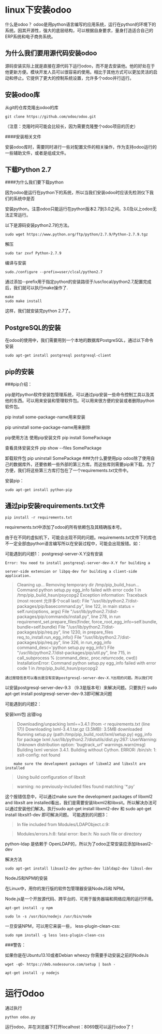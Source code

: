 linux下安装odoo
==========
什么是odoo？
odoo是用python语言编写的应用系统，运行在python的环境下的系统。因其开源性，强大的底层结构，可以根据自身要求，量身打造适合自己的ERP系统和电子商务系统。

为什么我们要用源代码安装odoo
------------

   源码安装实际上就是直接在源代码下运行odoo，而不是去安装他。他的好处在于他更新方便。模块开发人员可以很容易的使用。相比于其他方式可以更加灵活的启动和停止。它提供了更大的控制系统设置，允许多个odoo并行运行。

安装odoo库
----------------
从git的仓库克隆出odoo的库

	git clone https://github.com/odoo/odoo.git

（注意：克隆时间可能会比较长，因为需要克隆整个odoo项目的历史）

####安装相关文件

安装odoo库时，需要同时进行一些对配置文件的相关操作，作为支持odoo运行的一些辅助文件，或者是组成文件。

下载Python 2.7
----------
####为什么我们要下载python

因为odoo是运行在python下的系统，所以当我们安装odoo时应该先检测仪下我们的系统中是否

安装python。注意odoo只能运行在python版本2.7到3.0之间。3.0及以上odoo无法正常运行。

以下是源码安装python2.7的方法。
	
	sudo wget https://www.python.org/ftp/python/2.7.9/Python-2.7.9.tgz

解压

	sudo tar zxvf Python-2.7.9

编译与安装

	sudo./configure --prefix=user/clcal/python2.7

通过添加--prefix用于指定python的安装路径于/usr/local/python2.7,配置完成后，我们就可以执行make操作了.

	make
	sudo make install
这样，我们就安装完python 2.7了。

PostgreSQL的安装
---------------
在odoo的使用中，我们需要用到一个本地的数据库PostgreSQL，通过以下命令安装

	sudo apt-get install postgresql postgresql-client


pip的安装
-----------
###pip介绍：

  pip是时python软件安装包管理系统，可以通过pip安装一些命令控制工具以及其他的东西。可以用来安装和管理软件包。可以用来很方便的安装或者删除python软件包。

  pip install some-package-name用来安装

  pip uninstall some-package-name用来删除

  pip使用方法
  使用pip安装文件  pip install SomePackage

  查看具体安装文件 pip show --files SomePackage

  卸载软件包       pip uninstall SomePackage
###为什么要使用pip
   odoo除了使用自己的数据库外，还要依赖一些外部的第三方库。而这些库则需要pip来下载。为了方便，我们将这些第三方库打包在了一个requirements.txt文件中。

安装pip：

 	sudo apt-get install python-pip

通过pip安装requirements.txt文件
---------------------
	
	pip install -r requirements.txt

requirements.txt中添加了odoo的所有依赖包及其精确版本号。

  由于在不同的虚拟机下，可能会出现不同的问题。requirements.txt文件下的库也不一定全部由python语言编写所以在安装过程中，可能会出现报错。如：



  可能遇到的问题1： 
	postgresql-server-X.Y没有安装

	Error: You need to install postgresql-server-dev-X.Y for building a

 	server-side extension or libpq-dev for building a client-side 			application.


>Cleaning up...
>  Removing temporary dir /tmp/pip_build_hsun...
>Command python setup.py egg_info failed with error code 1 in /tmp/pip_build_hsun/psycopg2
>Exception information:
>Traceback (most recent 允许多个ocall last):
>  File "/usr/lib/python2.7/dist-packages/pip/basecommand.py", line 122, in main
>    status = self.run(options, args)
>  File "/usr/lib/python2.7/dist-packages/pip/commands/install.py", line 278, in run
>    requirement_set.prepare_files(finder, force_root_egg_info=self.bundle, bundle=self.bundle)
>  File "/usr/lib/python2.7/dist-packages/pip/req.py", line 1230, in prepare_files
>    req_to_install.run_egg_info()
>  File "/usr/lib/python2.7/dist-packages/pip/req.py", line 326, in run_egg_info
>    command_desc='python setup.py egg_info')
>  File "/usr/lib/python2.7/dist-packages/pip/util.py", line 715, in call_subprocess
>    % (command_desc, proc.returncode, cwd))
>InstallationError: Command python setup.py egg_info failed with error code 1 in /tmp/pip_build_hsun/psycopg2

    通过报错信息可以看出是没有安装postgresql-server-dev-X.Y出现的问题。所以我们可
以安装postgresql-server-dev-9.3 （9.3是版本号）来解决问题。只要执行             sudo apt-get install postgresql-server-dev-9.3即可解决问题


  可能遇到的问题2：

安装lxml包 出错log
>Downloading/unpacking lxml==3.4.1 (from -r requirements.txt (line 17))
>  Downloading lxml-3.4.1.tar.gz (3.5MB): 3.5MB downloaded
>  Running setup.py (path:/tmp/pip_build_root/lxml/setup.py) egg_info for package lxml
>    /usr/lib/python2.7/distutils/dist.py:267: UserWarning: Unknown distribution option: 'bugtrack_url'
>      warnings.warn(msg)
>    Building lxml version 3.4.1.
>    Building without Cython.
>    ERROR: /bin/sh: 1: xslt-config: not found
    
	    make sure the development packages of libxml2 and libxslt are installed 
    
>    Using build configuration of libxslt
    
>    warning: no previously-included files found matching '*.py'

 这个报错信息中，可以通过make sure the development packages of libxml2 and libxslt are installed看出，我们是需要安装libxml2和libxsit。所以解决办法可以通过安装他们解决。执行sudo apt-get install libxml2-dev 和 sudo apt-get install libxslt1-dev 即可解决问题。
  可能遇到的问题3：
>In file included from Modules/LDAPObject.c:9:

>Modules/errors.h:8: fatal error: lber.h: No such file or directory
  
  python-ldap 是依赖于 OpenLDAP的，所以为了odoo正常安装应添加libsasl2-dev

解决方法

	sudo apt-get install libsasl2-dev python-dev libldap2-dev libssl-dev


NodeJS和NPM的安装

  在Linux中，用你的发行版的软件包管理器安装NodeJS和 NPM。
	
  Node.js是一个开放源代码、跨平台的、可用于服务器端和网络应用的运行环境。

	apt-get install -y npm

	sudo ln -s /usr/bin/nodejs /usr/bin/node

  一旦安装NPM，可以用它来装一些， less-plugin-clean-css:

	sudo npm install -g less less-plugin-clean-css

###警告：

  如果你是在Ubuntu13.10或者Debian wheezy 你需要手动安装之前的NodeJs

	wget -qO- https://deb.nodesource.com/setup | bash -

	apt-get install -y nodejs

运行Odoo
=======
通过执行

	python odoo.py

运行odoo，并在浏览器下打开localhost：8069既可以运行odoo了！






